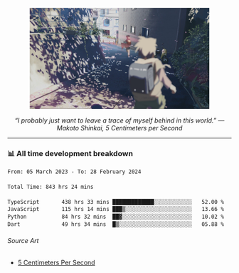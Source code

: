 <p align="center"><img src="asset/header.jpg" width="80%"/></p>
<p align="center"><i>“I probably just want to leave a trace of myself behind in this world.” ― Makoto Shinkai, 5 Centimeters per Second</i></p>

---
<!--
<details>
  <summary>📃 My Resume</summary>

### Education

- 📖 **Computer Science**\
📆 10/2021 - present\
📍 **Thang Long University** - Hoang Mai, Hanoi, Vietnam

### Experience

<img align="right" src="https://img.shields.io/badge/Figma-F24E1E?style=flat&logo=figma&logoColor=white"/>
<img align="right" src="https://img.shields.io/badge/node.js-6DA55F?style=flat&logo=node.js&logoColor=white"/>
<img align="right" src="https://img.shields.io/badge/Next.js-black?style=flat&logo=next.js&logoColor=white"/>
<img align="right" src="https://img.shields.io/badge/TypeScript-007ACC?style=flat&logo=typescript&logoColor=white"/>


- 👨‍💻 **Frontend Web Intern**\
📆 07/2023 - present\
📍 **MQ ICT Solutions** - Hoang Mai, Hanoi, Vietnam
</details> 
-->

### 📊 All time development breakdown

<!--START_SECTION:waka-->

```txt
From: 05 March 2023 - To: 28 February 2024

Total Time: 843 hrs 24 mins

TypeScript       438 hrs 33 mins █████████████░░░░░░░░░░░░   52.00 %
JavaScript       115 hrs 14 mins ███▒░░░░░░░░░░░░░░░░░░░░░   13.66 %
Python           84 hrs 32 mins  ██▓░░░░░░░░░░░░░░░░░░░░░░   10.02 %
Dart             49 hrs 34 mins  █▒░░░░░░░░░░░░░░░░░░░░░░░   05.88 %
```

<!--END_SECTION:waka-->

###### Source Art

-  [5 Centimeters Per Second](https://wallhaven.cc/w/nrowq1)

